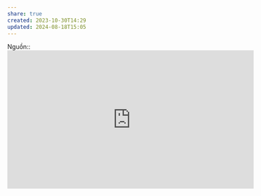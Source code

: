 ```yaml
---
share: true
created: 2023-10-30T14:29
updated: 2024-08-18T15:05
---
```

Nguồn:: <iframe width="560" height="315" src="https://www.youtube.com/embed/bOUhq46fd5g?si=n-IUAnU_HUnbdylk" title="YouTube video player" frameborder="0" allow="accelerometer; autoplay; clipboard-write; encrypted-media; gyroscope; picture-in-picture; web-share" referrerpolicy="strict-origin-when-cross-origin" allowfullscreen></iframe>